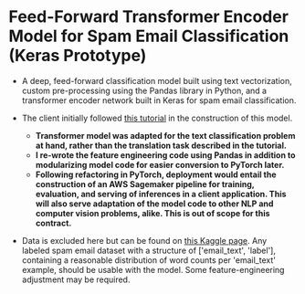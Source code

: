 # Feed-Forward Transformer Encoder Model for Spam Email Classification (Keras Prototype)

- A deep, feed-forward classification model built using text vectorization, custom pre-processing using the Pandas library in Python, and a transformer encoder network built in Keras for spam email classification.

- The client initially followed [this tutorial](https://machinelearningmastery.com/building-transformer-models-with-attention-crash-course-build-a-neural-machine-translator-in-12-days/) in the construction of this model.
  - __Transformer model was adapted for the text classification problem at hand, rather than the translation task described in the tutorial.__
  - __I re-wrote the feature engineering code using Pandas in addition to modularizing model code for easier conversion to PyTorch later.__
  - __Following refactoring in PyTorch, deployment would entail the construction of an AWS Sagemaker pipeline for training, evaluation, and serving of inferences in a client application. This will also serve adaptation of the model code to other NLP and computer vision problems, alike. This is out of scope for this contract.__

- Data is excluded here but can be found on [this Kaggle page](https://www.kaggle.com/datasets/ozlerhakan/spam-or-not-spam-dataset). Any labeled spam email dataset with a structure of ['email_text', 'label'], containing a reasonable distribution of word counts per 'email_text' example, should be usable with the model. Some feature-engineering adjustment may be required.

